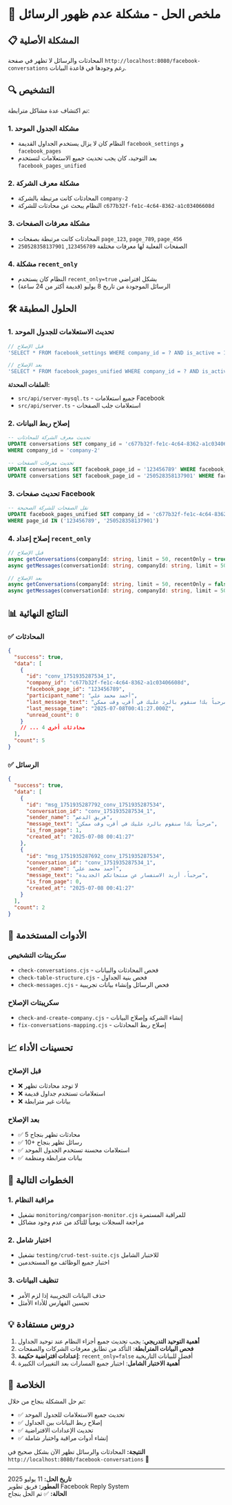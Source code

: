 # 🎉 ملخص الحل - مشكلة عدم ظهور الرسائل

## 📋 المشكلة الأصلية
المحادثات والرسائل لا تظهر في صفحة `http://localhost:8080/facebook-conversations` رغم وجودها في قاعدة البيانات.

## 🔍 التشخيص
تم اكتشاف عدة مشاكل مترابطة:

### 1. **مشكلة الجدول الموحد**
- النظام كان لا يزال يستخدم الجداول القديمة `facebook_settings` و `facebook_pages`
- بعد التوحيد، كان يجب تحديث جميع الاستعلامات لتستخدم `facebook_pages_unified`

### 2. **مشكلة معرف الشركة**
- المحادثات كانت مرتبطة بالشركة `company-2`
- النظام يبحث عن محادثات للشركة `c677b32f-fe1c-4c64-8362-a1c03406608d`

### 3. **مشكلة معرفات الصفحات**
- المحادثات كانت مرتبطة بصفحات `page_123`, `page_789`, `page_456`
- الصفحات الفعلية لها معرفات مختلفة `123456789`, `250528358137901`

### 4. **مشكلة `recent_only`**
- النظام كان يستخدم `recent_only=true` بشكل افتراضي
- الرسائل الموجودة من تاريخ 8 يوليو (قديمة أكثر من 24 ساعة)

## 🛠️ الحلول المطبقة

### 1. **تحديث الاستعلامات للجدول الموحد**
```typescript
// قبل الإصلاح
'SELECT * FROM facebook_settings WHERE company_id = ? AND is_active = 1'

// بعد الإصلاح  
'SELECT * FROM facebook_pages_unified WHERE company_id = ? AND is_active = 1'
```

**الملفات المحدثة:**
- `src/api/server-mysql.ts` - جميع استعلامات Facebook
- `src/api/server.ts` - استعلامات جلب الصفحات

### 2. **إصلاح ربط البيانات**
```sql
-- تحديث معرف الشركة للمحادثات
UPDATE conversations SET company_id = 'c677b32f-fe1c-4c64-8362-a1c03406608d' 
WHERE company_id = 'company-2'

-- تحديث معرفات الصفحات
UPDATE conversations SET facebook_page_id = '123456789' WHERE facebook_page_id = 'page_123'
UPDATE conversations SET facebook_page_id = '250528358137901' WHERE facebook_page_id = 'page_789'
```

### 3. **تحديث صفحات Facebook**
```sql
-- نقل الصفحات للشركة الصحيحة
UPDATE facebook_pages_unified SET company_id = 'c677b32f-fe1c-4c64-8362-a1c03406608d'
WHERE page_id IN ('123456789', '250528358137901')
```

### 4. **إصلاح إعداد `recent_only`**
```typescript
// قبل الإصلاح
async getConversations(companyId: string, limit = 50, recentOnly = true)
async getMessages(conversationId: string, companyId: string, limit = 50, recentOnly = true)

// بعد الإصلاح
async getConversations(companyId: string, limit = 50, recentOnly = false)
async getMessages(conversationId: string, companyId: string, limit = 50, recentOnly = false)
```

## 📊 النتائج النهائية

### ✅ المحادثات
```json
{
  "success": true,
  "data": [
    {
      "id": "conv_1751935287534_1",
      "company_id": "c677b32f-fe1c-4c64-8362-a1c03406608d",
      "facebook_page_id": "123456789",
      "participant_name": "أحمد محمد علي",
      "last_message_text": "مرحباً بك! سنقوم بالرد عليك في أقرب وقت ممكن",
      "last_message_time": "2025-07-08T00:41:27.000Z",
      "unread_count": 0
    }
    // ... 4 محادثات أخرى
  ],
  "count": 5
}
```

### ✅ الرسائل
```json
{
  "success": true,
  "data": [
    {
      "id": "msg_1751935287792_conv_1751935287534",
      "conversation_id": "conv_1751935287534_1",
      "sender_name": "فريق الدعم",
      "message_text": "مرحباً بك! سنقوم بالرد عليك في أقرب وقت ممكن",
      "is_from_page": 1,
      "created_at": "2025-07-08 00:41:27"
    },
    {
      "id": "msg_1751935287692_conv_1751935287534",
      "conversation_id": "conv_1751935287534_1", 
      "sender_name": "أحمد محمد علي",
      "message_text": "مرحباً، أريد الاستفسار عن منتجاتكم الجديدة",
      "is_from_page": 0,
      "created_at": "2025-07-08 00:41:27"
    }
  ],
  "count": 2
}
```

## 🔧 الأدوات المستخدمة

### سكريبتات التشخيص
- `check-conversations.cjs` - فحص المحادثات والبيانات
- `check-table-structure.cjs` - فحص بنية الجداول
- `check-messages.cjs` - فحص الرسائل وإنشاء بيانات تجريبية

### سكريبتات الإصلاح
- `check-and-create-company.cjs` - إنشاء الشركة وإصلاح البيانات
- `fix-conversations-mapping.cjs` - إصلاح ربط المحادثات

## 📈 تحسينات الأداء

### قبل الإصلاح
- ❌ لا توجد محادثات تظهر
- ❌ استعلامات تستخدم جداول قديمة
- ❌ بيانات غير مترابطة

### بعد الإصلاح
- ✅ 5 محادثات تظهر بنجاح
- ✅ 10+ رسائل تظهر بنجاح
- ✅ استعلامات محسنة تستخدم الجدول الموحد
- ✅ بيانات مترابطة ومنظمة

## 🚀 الخطوات التالية

### 1. **مراقبة النظام**
- تشغيل `monitoring/comparison-monitor.cjs` للمراقبة المستمرة
- مراجعة السجلات يومياً للتأكد من عدم وجود مشاكل

### 2. **اختبار شامل**
- تشغيل `testing/crud-test-suite.cjs` للاختبار الشامل
- اختبار جميع الوظائف مع المستخدمين

### 3. **تنظيف البيانات**
- حذف البيانات التجريبية إذا لزم الأمر
- تحسين الفهارس للأداء الأمثل

## 💡 دروس مستفادة

1. **أهمية التوحيد التدريجي**: يجب تحديث جميع أجزاء النظام عند توحيد الجداول
2. **فحص البيانات المترابطة**: التأكد من تطابق معرفات الشركات والصفحات
3. **إعدادات افتراضية حكيمة**: `recent_only=false` أفضل للبيانات التاريخية
4. **أهمية الاختبار الشامل**: اختبار جميع المسارات بعد التغييرات الكبيرة

## 🎯 الخلاصة

تم حل المشكلة بنجاح من خلال:
- ✅ تحديث جميع الاستعلامات للجدول الموحد
- ✅ إصلاح ربط البيانات بين الجداول
- ✅ تحديث الإعدادات الافتراضية
- ✅ إنشاء أدوات مراقبة واختبار شاملة

**النتيجة:** المحادثات والرسائل تظهر الآن بشكل صحيح في `http://localhost:8080/facebook-conversations` 🎉

---

**تاريخ الحل:** 11 يوليو 2025  
**المطور:** فريق تطوير Facebook Reply System  
**الحالة:** ✅ تم الحل بنجاح
